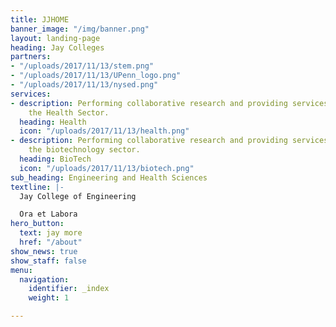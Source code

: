 ```yaml
---
title: JJHOME
banner_image: "/img/banner.png"
layout: landing-page
heading: Jay Colleges
partners:
- "/uploads/2017/11/13/stem.png"
- "/uploads/2017/11/13/UPenn_logo.png"
- "/uploads/2017/11/13/nysed.png"
services:
- description: Performing collaborative research and providing services to support
    the Health Sector.
  heading: Health
  icon: "/uploads/2017/11/13/health.png"
- description: Performing collaborative research and providing services to support
    the biotechnology sector.
  heading: BioTech
  icon: "/uploads/2017/11/13/biotech.png"
sub_heading: Engineering and Health Sciences
textline: |-
  Jay College of Engineering

  Ora et Labora
hero_button:
  text: jay more
  href: "/about"
show_news: true
show_staff: false
menu:
  navigation:
    identifier: _index
    weight: 1

---
```

